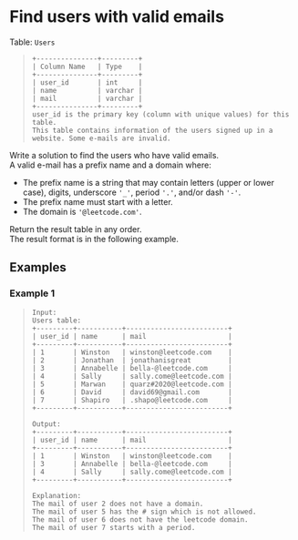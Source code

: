# Find users with valid emails

Table: `Users`
> ```
> +---------------+---------+
> | Column Name   | Type    |
> +---------------+---------+
> | user_id       | int     |
> | name          | varchar |
> | mail          | varchar |
> +---------------+---------+
> user_id is the primary key (column with unique values) for this table.
> This table contains information of the users signed up in a website. Some e-mails are invalid.
> ```

Write a solution to find the users who have valid emails.  
A valid e-mail has a prefix name and a domain where:

- The prefix name is a string that may contain letters (upper or lower case), digits, underscore `'_'`, period `'.'`, and/or dash `'-'`. 
- The prefix name must start with a letter.
- The domain is `'@leetcode.com'`.

Return the result table in any order.  
The result format is in the following example.

 
## Examples
### Example 1
> ```
> Input: 
> Users table:
> +---------+-----------+-------------------------+
> | user_id | name      | mail                    |
> +---------+-----------+-------------------------+
> | 1       | Winston   | winston@leetcode.com    |
> | 2       | Jonathan  | jonathanisgreat         |
> | 3       | Annabelle | bella-@leetcode.com     |
> | 4       | Sally     | sally.come@leetcode.com |
> | 5       | Marwan    | quarz#2020@leetcode.com |
> | 6       | David     | david69@gmail.com       |
> | 7       | Shapiro   | .shapo@leetcode.com     |
> +---------+-----------+-------------------------+
> 
> Output: 
> +---------+-----------+-------------------------+
> | user_id | name      | mail                    |
> +---------+-----------+-------------------------+
> | 1       | Winston   | winston@leetcode.com    |
> | 3       | Annabelle | bella-@leetcode.com     |
> | 4       | Sally     | sally.come@leetcode.com |
> +---------+-----------+-------------------------+
> 
> Explanation: 
> The mail of user 2 does not have a domain.
> The mail of user 5 has the # sign which is not allowed.
> The mail of user 6 does not have the leetcode domain.
> The mail of user 7 starts with a period.
> ```